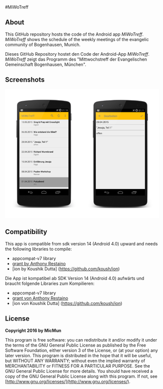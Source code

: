 #MiWoTreff

## About

This GitHub repository hosts the code of the Android app _MiWoTreff_. _MiWoTreff_ shows the schedule of the weekly meetings of the evangelic community of Bogenhausen, Munich.

Dieses GitHub Repository hostet den Code der Android-App _MiWoTreff_. _MiWoTreff_ zeigt das Programm des "Mittwochstreff der Evangelischen Gemeinschaft Bogenhausen, München".

## Screenshots

![Screenshot-List and Edit](screenshot01.png)

## Compatibility

This app is compatible from sdk version 14 (Android 4.0) upward and needs the following libraries to compile:

  * appcompat-v7 library
  * [grant by Anthony Restaino](https://github.com/anthonycr/Grant)
  * [ion by Koushik Dutta] (https://github.com/koush/ion)
  
Die App ist kompatibel ab SDK Version 14 (Android 4.0) aufwärts und braucht folgende Libraries zum Kompilieren:

  * appcompat-v7 library
  * [grant von Anthony Restaino](https://github.com/anthonycr/Grant)
  * [ion von Koushik Dutta] (https://github.com/koush/ion)

## License

**Copyright 2016 by MicMun**

This program is free software: you can redistribute it and/or modify it under the terms of the GNU
General Public License as published by the Free Software Foundation, either version 3 of the License, or
(at your option) any later version.
This program is distributed in the hope that it will be useful, but WITHOUT ANY WARRANTY;
without even the implied warranty of MERCHANTABILITY or FITNESS FOR A PARTICULAR PURPOSE.
See the GNU General Public License for more details.
You should have received a copy of the GNU General Public License along with this program. If not, see
[http://www.gnu.org/licenses/](http://www.gnu.org/licenses/).
